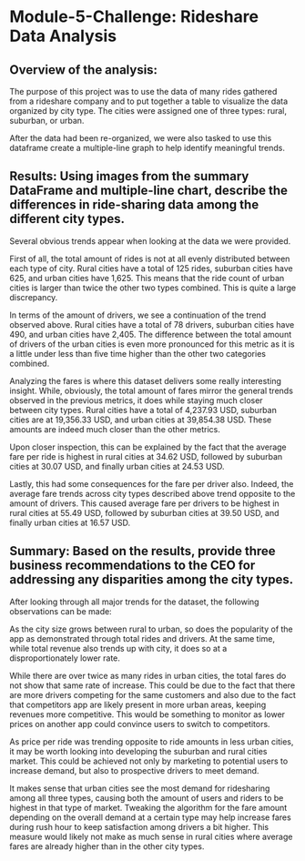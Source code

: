 # Module-5-Challenge: Rideshare Data Analysis


## Overview of the analysis:

The purpose of this project was to use the data of many rides gathered from a rideshare company and to put together a table to visualize the data organized by city type. The cities were assigned one of three types: rural, suburban, or urban.

After the data had been re-organized, we were also tasked to use this dataframe create a multiple-line graph to help identify meaningful trends.


## Results: Using images from the summary DataFrame and multiple-line chart, describe the differences in ride-sharing data among the different city types.

Several obvious trends appear when looking at the data we were provided. 

First of all, the total amount of rides is not at all evenly distributed between each type of city. Rural cities have a total of 125 rides, suburban cities have 625, and urban cities have 1,625. This means that the ride count of urban cities is larger than twice the other two types combined. This is quite a large discrepancy.

In terms of the amount of drivers, we see a continuation of the trend observed above. Rural cities have a total of 78 drivers, suburban cities have 490, and urban cities have 2,405. The difference between the total amount of drivers of the urban cities is even more pronounced for this metric as it is a little under less than five time higher than the other two categories combined.

Analyzing the fares is where this dataset delivers some really interesting insight. While, obviously, the total amount of fares mirror the general trends observed in the previous metrics, it does while staying much closer between city types. Rural cities have a total of 4,237.93 USD, suburban cities are at 19,356.33 USD, and urban cities at 39,854.38 USD. These amounts are indeed much closer than the other metrics.

Upon closer inspection, this can be explained by the fact that the average fare per ride is highest in rural cities at 34.62 USD, followed by suburban cities at 30.07 USD, and finally urban cities at 24.53 USD. 

Lastly, this had some consequences for the fare per driver also. Indeed, the average fare trends across city types described above trend opposite to the amount of drivers. This caused average fare per drivers to be highest in rural cities at 55.49 USD, followed by suburban cities at 39.50 USD, and finally urban cities at 16.57 USD. 


## Summary: Based on the results, provide three business recommendations to the CEO for addressing any disparities among the city types.

After looking through all major trends for the dataset, the following observations can be made:

As the city size grows between rural to urban, so does the popularity of the app as demonstrated through total rides and drivers. At the same time, while total revenue also trends up with city, it does so at a disproportionately lower rate. 

While there are over twice as many rides in urban cities, the total fares do not show that same rate of increase. This could be due to the fact that there are more drivers competing for the same customers and also due to the fact that competitors app are likely present in more urban areas, keeping revenues more competitive. This would be something to monitor as lower prices on another app could convince users to switch to competitors.

As price per ride was trending opposite to ride amounts in less urban cities, it may be worth looking into developing the suburban and rural cities market. This could be achieved not only by marketing to potential users to increase demand, but also to prospective drivers to meet demand.

It makes sense that urban cities see the most demand for ridesharing among all three types, causing both the amount of users and riders to be highest in that type of market. Tweaking the algorithm for the fare amount depending on the overall demand at a certain type may help increase fares during rush hour to keep satisfaction among drivers a bit higher. This measure would likely not make as much sense in rural cities where average fares are already higher than in the other city types.


